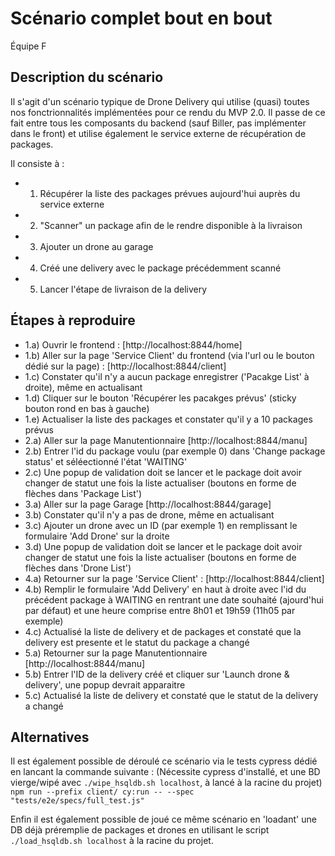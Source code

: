 # Scénario complet bout en bout
Équipe F

## Description du scénario

Il s'agit d'un scénario typique de Drone Delivery qui utilise (quasi) toutes nos fonctrionnalités implémentées pour ce rendu du MVP 2.0.
Il passe de ce fait entre tous les composants du backend (sauf Biller, pas implémenter dans le front) et utilise également le service externe de récupération de packages.

Il consiste à :

- 1) Récupérer la liste des packages prévues aujourd'hui auprès du service externe
- 2) "Scanner" un package afin de le rendre disponible à la livraison
- 3) Ajouter un drone au garage
- 4) Créé une delivery avec le package précédemment scanné
- 5) Lancer l'étape de livraison de la delivery

## Étapes à reproduire

- 1.a) Ouvrir le frontend : [http://localhost:8844/home]
- 1.b) Aller sur la page 'Service Client' du frontend (via l'url ou le bouton dédié sur la page) : [http://localhost:8844/client]
- 1.c) Constater qu'il n'y a aucun package enregistrer ('Pacakge List' à droite), même en actualisant
- 1.d) Cliquer sur le bouton 'Récupérer les pacakges prévus' (sticky bouton rond en bas à gauche)
- 1.e) Actualiser la liste des packages et constater qu'il y a 10 packages prévus
- 2.a) Aller sur la page Manutentionnaire [http://localhost:8844/manu]
- 2.b) Entrer l'id du package voulu (par exemple 0) dans 'Change package status' et séléectionné l'état 'WAITING'
- 2.c) Une popup de validation doit se lancer et le package doit avoir changer de statut une fois la liste actualiser (boutons en forme de flèches dans 'Package List')
- 3.a) Aller sur la page Garage [http://localhost:8844/garage]
- 3.b) Constater qu'il n'y a pas de drone, même en actualisant
- 3.c) Ajouter un drone avec un ID (par exemple 1) en remplissant le formulaire 'Add Drone' sur la droite
- 3.d) Une popup de validation doit se lancer et le package doit avoir changer de statut une fois la liste actualiser (boutons en forme de flèches dans 'Drone List')
- 4.a) Retourner sur la page 'Service Client' : [http://localhost:8844/client]
- 4.b) Remplir le formulaire 'Add Delivery' en haut à droite avec l'id du précédent package à WAITING en rentrant une date souhaité (ajourd'hui par défaut) et une heure comprise entre 8h01 et 19h59 (11h05 par exemple)
- 4.c) Actualisé la liste de delivery et de packages et constaté que la delivery est presente et le statut du package a changé
- 5.a) Retourner sur la page Manutentionnaire [http://localhost:8844/manu]
- 5.b) Entrer l'ID de la delivery créé et cliquer sur 'Launch drone & delivery', une popup devrait apparaitre
- 5.c) Actualisé la liste de delivery et constaté que le statut de la delivery a changé

## Alternatives

Il est également possible de déroulé ce scénario via le tests cypress dédié en lancant la commande suivante :
(Nécessite cypress d'installé, et une BD vierge/wipé avec ```./wipe_hsqldb.sh localhost```, à lancé à la racine du projet)
```npm run --prefix client/ cy:run -- --spec "tests/e2e/specs/full_test.js"```

Enfin il est également possible de joué ce même scénario en 'loadant' une DB déjà préremplie de packages et drones en utilisant le script ```./load_hsqldb.sh localhost``` à la racine du projet.

